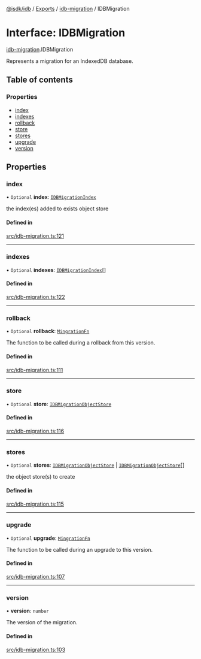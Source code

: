 [@isdk/idb](../README.md) / [Exports](../modules.md) / [idb-migration](../modules/idb_migration.md) / IDBMigration

# Interface: IDBMigration

[idb-migration](../modules/idb_migration.md).IDBMigration

Represents a migration for an IndexedDB database.

## Table of contents

### Properties

- [index](idb_migration.IDBMigration.md#index)
- [indexes](idb_migration.IDBMigration.md#indexes)
- [rollback](idb_migration.IDBMigration.md#rollback)
- [store](idb_migration.IDBMigration.md#store)
- [stores](idb_migration.IDBMigration.md#stores)
- [upgrade](idb_migration.IDBMigration.md#upgrade)
- [version](idb_migration.IDBMigration.md#version)

## Properties

### index

• `Optional` **index**: [`IDBMigrationIndex`](idb_migration.IDBMigrationIndex.md)

the index(es) added to exists object store

#### Defined in

[src/idb-migration.ts:121](https://github.com/isdk/idb.js/blob/41b9e65/src/idb-migration.ts#L121)

___

### indexes

• `Optional` **indexes**: [`IDBMigrationIndex`](idb_migration.IDBMigrationIndex.md)[]

#### Defined in

[src/idb-migration.ts:122](https://github.com/isdk/idb.js/blob/41b9e65/src/idb-migration.ts#L122)

___

### rollback

• `Optional` **rollback**: [`MingrationFn`](../modules/idb_migration.md#mingrationfn)

The function to be called during a rollback from this version.

#### Defined in

[src/idb-migration.ts:111](https://github.com/isdk/idb.js/blob/41b9e65/src/idb-migration.ts#L111)

___

### store

• `Optional` **store**: [`IDBMigrationObjectStore`](../modules/idb_migration.md#idbmigrationobjectstore)

#### Defined in

[src/idb-migration.ts:116](https://github.com/isdk/idb.js/blob/41b9e65/src/idb-migration.ts#L116)

___

### stores

• `Optional` **stores**: [`IDBMigrationObjectStore`](../modules/idb_migration.md#idbmigrationobjectstore) \| [`IDBMigrationObjectStore`](../modules/idb_migration.md#idbmigrationobjectstore)[]

the object store(s) to create

#### Defined in

[src/idb-migration.ts:115](https://github.com/isdk/idb.js/blob/41b9e65/src/idb-migration.ts#L115)

___

### upgrade

• `Optional` **upgrade**: [`MingrationFn`](../modules/idb_migration.md#mingrationfn)

The function to be called during an upgrade to this version.

#### Defined in

[src/idb-migration.ts:107](https://github.com/isdk/idb.js/blob/41b9e65/src/idb-migration.ts#L107)

___

### version

• **version**: `number`

The version of the migration.

#### Defined in

[src/idb-migration.ts:103](https://github.com/isdk/idb.js/blob/41b9e65/src/idb-migration.ts#L103)
